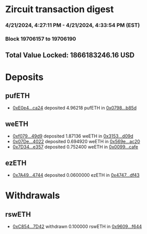 # Zircuit transaction digest
### 4/21/2024, 4:27:11 PM - 4/21/2024, 4:33:54 PM (EST)
### Block 19706157 to 19706190

## Total Value Locked: 1866183246.16 USD

# Deposits
## pufETH
- [0xE0e4...ca24](https://etherscan.io/address/0xE0e4997625C1EDFfE3C7237b1De40b816CD9ca24) deposited 4.96218 pufETH in [0x0798...b85d](https://etherscan.io/tx/0xE0e4997625C1EDFfE3C7237b1De40b816CD9ca24)
## weETH
- [0xf079...49d9](https://etherscan.io/address/0xf079BCD329842FbaD3824B4CC61DF56309aE49d9) deposited 1.87136 weETH in [0x3153...d09d](https://etherscan.io/tx/0xf079BCD329842FbaD3824B4CC61DF56309aE49d9)
- [0x07De...4022](https://etherscan.io/address/0x07Deef8Ad7d095b45de4a2B39CA7D9f8AA7d4022) deposited 0.694920 weETH in [0x569e...ac20](https://etherscan.io/tx/0x07Deef8Ad7d095b45de4a2B39CA7D9f8AA7d4022)
- [0x7D34...e357](https://etherscan.io/address/0x7D34938b4228657d86dA014045Cc0c84EF56e357) deposited 0.752400 weETH in [0x0099...cafe](https://etherscan.io/tx/0x7D34938b4228657d86dA014045Cc0c84EF56e357)
## ezETH
- [0x7A49...4744](https://etherscan.io/address/0x7A493Be5c2ce014cD049Bf178a1ac0Db1B434744) deposited 0.0600000 ezETH in [0x4747...df43](https://etherscan.io/tx/0x7A493Be5c2ce014cD049Bf178a1ac0Db1B434744)
# Withdrawals
## rswETH
- [0xC854...7D42](https://etherscan.io/address/0xC85432a39210ECb181887d0d7b9f08327EFC7D42) withdrawn 0.100000 rswETH in [0x9609...f644](https://etherscan.io/tx/0xC85432a39210ECb181887d0d7b9f08327EFC7D42)
